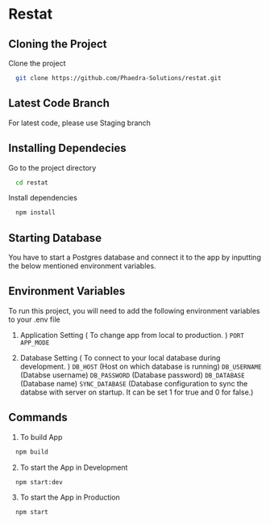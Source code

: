 # Restat

## Cloning the Project

Clone the project  

```bash
  git clone https://github.com/Phaedra-Solutions/restat.git
```

## Latest Code Branch

For latest code, please use Staging branch

## Installing Dependecies

Go to the project directory

```bash
  cd restat
```

Install dependencies

```bash
  npm install
```

## Starting Database

You have to start a Postgres database and connect it to the app by inputting the below mentioned environment variables.

## Environment Variables

To run this project, you will need to add the following environment variables to your .env file

1. Application Setting ( To change app from local to production. )
   `PORT`
   `APP_MODE`

2. Database Setting ( To connect to your local database during development. )
   `DB_HOST`
   (Host on which database is running)
   `DB_USERNAME`
   (Databse username)
   `DB_PASSWORD`
   (Database password)
   `DB_DATABASE`
   (Database name)
   `SYNC_DATABASE`
   (Database configuration to sync the databse with server on startup. It can be set 1 for true and 0 for false.)

## Commands

1. To build App

```bash
  npm build
```

2. To start the App in Development

```bash
  npm start:dev
```

3. To start the App in Production

```bash
  npm start
```
